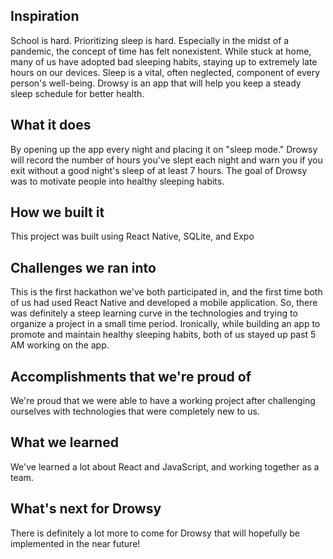 ## Inspiration

School is hard. Prioritizing sleep is hard. Especially in the midst of a pandemic, the concept of time has felt nonexistent. While stuck at home, many of us have adopted bad sleeping habits, staying up to extremely late hours on our devices. Sleep is a vital, often neglected, component of every person's well-being. Drowsy is an app that will help you keep a steady sleep schedule for better health.

## What it does

By opening up the app every night and placing it on "sleep mode." Drowsy will record the number of hours you've slept each night and warn you if you exit without a good night's sleep of at least 7 hours. The goal of Drowsy was to motivate people into healthy sleeping habits.

## How we built it

This project was built using React Native, SQLite, and Expo

## Challenges we ran into

This is the first hackathon we've both participated in, and the first time both of us had used React Native and developed a mobile application. So, there was definitely a steep learning curve in the technologies and trying to organize a project in a small time period. Ironically, while building an app to promote and maintain healthy sleeping habits, both of us stayed up past 5 AM working on the app.

## Accomplishments that we're proud of

We're proud that we were able to have a working project after challenging ourselves with technologies that were completely new to us.

## What we learned

We've learned a lot about React and JavaScript, and working together as a team.

## What's next for Drowsy

There is definitely a lot more to come for Drowsy that will hopefully be implemented in the near future!
